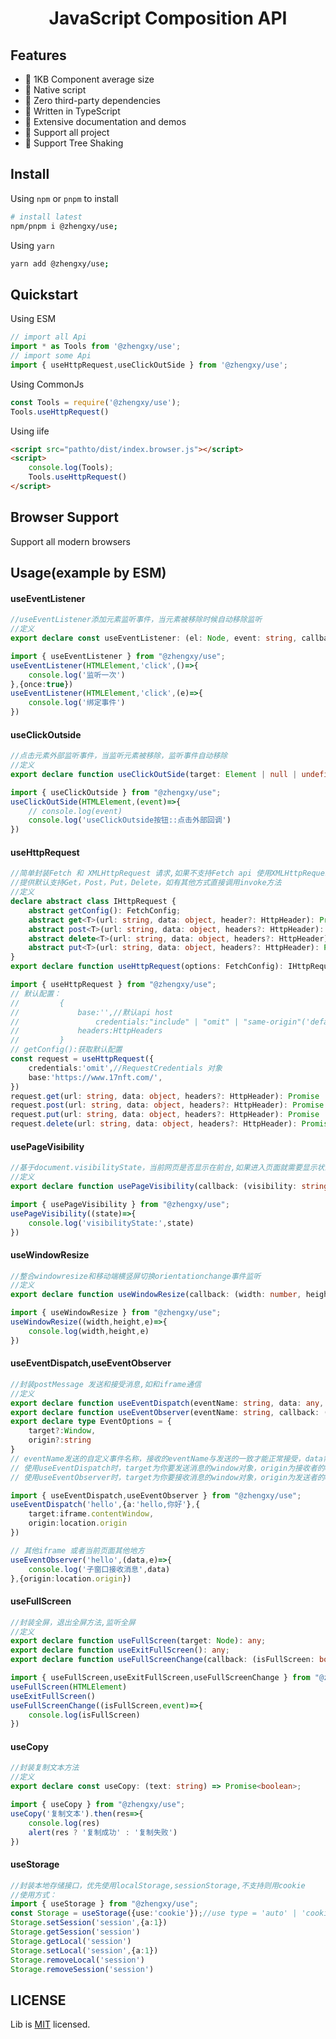 <h1 align="center">
    JavaScript Composition API
</h1>

## Features
- 🚀 1KB Component average size
- 🚀 Native script
- 🚀 Zero third-party dependencies
- 💪 Written in TypeScript
- 📖 Extensive documentation and demos
- 🍭 Support all project
- 🍭 Support Tree Shaking

## Install

Using `npm` or `pnpm` to install

```bash
# install latest
npm/pnpm i @zhengxy/use;
```

Using `yarn`
```bash
yarn add @zhengxy/use;
```

## Quickstart

Using ESM
```js
// import all Api
import * as Tools from '@zhengxy/use';
// import some Api
import { useHttpRequest,useClickOutSide } from '@zhengxy/use';
```

Using CommonJs

```js
const Tools = require('@zhengxy/use');
Tools.useHttpRequest()
```

Using iife
```html
<script src="pathto/dist/index.browser.js"></script>
<script>
    console.log(Tools);
    Tools.useHttpRequest()
</script>
```

## Browser Support

Support all modern browsers

## Usage(example by ESM)

#### useEventListener
```typescript
//useEventListener添加元素监听事件，当元素被移除时候自动移除监听
//定义
export declare const useEventListener: (el: Node, event: string, callback: Function, options?: AddEventListenerOptions | boolean) => void;

import { useEventListener } from "@zhengxy/use";
useEventListener(HTMLElement,'click',()=>{
    console.log('监听一次')
},{once:true})
useEventListener(HTMLElement,'click',(e)=>{
    console.log('绑定事件')
})
```

#### useClickOutside
```typescript
//点击元素外部监听事件，当监听元素被移除，监听事件自动移除
//定义
export declare function useClickOutSide(target: Element | null | undefined, listener: EventListener, options?: UseClickOutSideOptions): void;

import { useClickOutside } from "@zhengxy/use";
useClickOutSide(HTMLElement,(event)=>{
    // console.log(event)
    console.log('useClickOutside按钮::点击外部回调')
})
```

#### useHttpRequest
```typescript
//简单封装Fetch 和 XMLHttpRequest 请求,如果不支持Fetch api 使用XMLHttpRequest
//提供默认支持Get，Post，Put，Delete，如有其他方式直接调用invoke方法
//定义
declare abstract class IHttpRequest {
    abstract getConfig(): FetchConfig;
    abstract get<T>(url: string, data: object, header?: HttpHeader): Promise<T>;
    abstract post<T>(url: string, data: object, headers?: HttpHeader): Promise<T>;
    abstract delete<T>(url: string, data: object, headers?: HttpHeader): Promise<T>;
    abstract put<T>(url: string, data: object, headers?: HttpHeader): Promise<T>;
}
export declare function useHttpRequest(options: FetchConfig): IHttpRequest;

import { useHttpRequest } from "@zhengxy/use";
// 默认配置：
//         {
//             base:'',//默认api host
//                 credentials:"include" | "omit" | "same-origin"('default'),
//             headers:HttpHeaders
//         }
// getConfig():获取默认配置
const request = useHttpRequest({
    credentials:'omit',//RequestCredentials 对象
    base:'https://www.17nft.com/',
})
request.get(url: string, data: object, headers?: HttpHeader): Promise
request.post(url: string, data: object, headers?: HttpHeader): Promise
request.put(url: string, data: object, headers?: HttpHeader): Promise
request.delete(url: string, data: object, headers?: HttpHeader): Promise
```

#### usePageVisibility
```typescript
//基于document.visibilityState，当前网页是否显示在前台,如果进入页面就需要显示状态，手动调用document.visibilityState获取
//定义
export declare function usePageVisibility(callback: (visibility: string) => void): void;

import { usePageVisibility } from "@zhengxy/use";
usePageVisibility((state)=>{
    console.log('visibilityState:',state)
})
```
#### useWindowResize
```typescript
//整合windowresize和移动端横竖屏切换orientationchange事件监听
//定义
export declare function useWindowResize(callback: (width: number, height: number, args: IArguments) => void): void;

import { useWindowResize } from "@zhengxy/use";
useWindowResize((width,height,e)=>{
    console.log(width,height,e)
})
```

#### useEventDispatch,useEventObserver
```typescript
//封装postMessage 发送和接受消息,如和iframe通信
//定义
export declare function useEventDispatch(eventName: string, data: any, options?: EventOptions): void;
export declare function useEventObserver(eventName: string, callback: (data: any, event: MessageEvent) => void, options?: EventOptions): void;
export declare type EventOptions = {
    target?:Window,
    origin?:string
}
// eventName发送的自定义事件名称，接收的eventName与发送的一致才能正常接受，data需要发送消息的对象
// 使用useEventDispatch时，target为你要发送消息的window对象，origin为接收者的origin，如果目标窗口的domain为origin才会收到此消息，默认值"*"，所有窗口都会收到消息，注：受同源策略的限制，target和origin必须在同一域名下
// 使用useEventObserver时，target为你要接收消息的window对象，origin为发送者的origin，如果发送者的origin为设置的origin才会收到此消息，默认值为空，接收所有为eventName的消息

import { useEventDispatch,useEventObserver } from "@zhengxy/use";
useEventDispatch('hello',{a:'hello,你好'},{
    target:iframe.contentWindow,
    origin:location.origin
})

// 其他iframe 或者当前页面其他地方
useEventObserver('hello',(data,e)=>{
    console.log('子窗口接收消息',data)
},{origin:location.origin})
```

#### useFullScreen
```typescript
//封装全屏，退出全屏方法,监听全屏
//定义
export declare function useFullScreen(target: Node): any;
export declare function useExitFullScreen(): any;
export declare function useFullScreenChange(callback: (isFullScreen: boolean, arg: IArguments) => void): void;

import { useFullScreen,useExitFullScreen,useFullScreenChange } from "@zhengxy/use";
useFullScreen(HTMLElement)
useExitFullScreen()
useFullScreenChange((isFullScreen,event)=>{
    console.log(isFullScreen)
})
```
#### useCopy
```typescript
//封装复制文本方法
//定义
export declare const useCopy: (text: string) => Promise<boolean>;

import { useCopy } from "@zhengxy/use";
useCopy('复制文本').then(res=>{
    console.log(res)
    alert(res ? '复制成功' : '复制失败')
})
```

#### useStorage
```typescript
//封装本地存储接口，优先使用localStorage,sessionStorage,不支持则用cookie
//使用方式：
import { useStorage } from "@zhengxy/use";
const Storage = useStorage({use:'cookie'});//use type = 'auto' | 'cookie' | 'storage'
Storage.setSession('session',{a:1})
Storage.getSession('session')
Storage.getLocal('session')
Storage.setLocal('session',{a:1})
Storage.removeLocal('session')
Storage.removeSession('session')
```


## LICENSE

Lib is [MIT](https://github.com/mikey-labs/use/blob/main/LICENSE) licensed.
